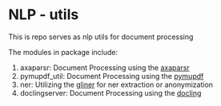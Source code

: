 # NLP - utils
This is repo serves as nlp utils for document processing

The modules in package include:
1. axaparsr: Document Processing using the [axaparsr](https://github.com/axa-group/Parsr)
2. pymupdf_util: Document Processing using the [pymupdf](https://pymupdf.readthedocs.io/en/latest/)
3. ner: Utilizing the [gliner](https://github.com/urchade/GLiNER) for ner extraction or anonymization
4. doclingserver: Document Processing using the [docling](https://ds4sd.github.io/docling/)
